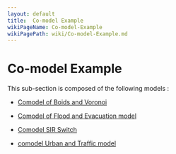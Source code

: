 ```yaml
---
layout: default
title:  Co-model Example
wikiPageName: Co-model-Example
wikiPagePath: wiki/Co-model-Example.md
---
```


# Co-model Example

This sub-section is composed of the following models :

* [Comodel of Boids and Voronoi](references#Co-modelExamplecomodelBoidsVoronoi)

* [Comodel of Flood and Evacuation model](references#Co-modelExamplecomodel_Flood_Evacuation)

* [Comodel SIR Switch](references#Co-modelExampleComodel_SIR_Switch)

* [comodel Urban and Traffic model](references#Co-modelExamplecomodel_Urban_Traffic)

